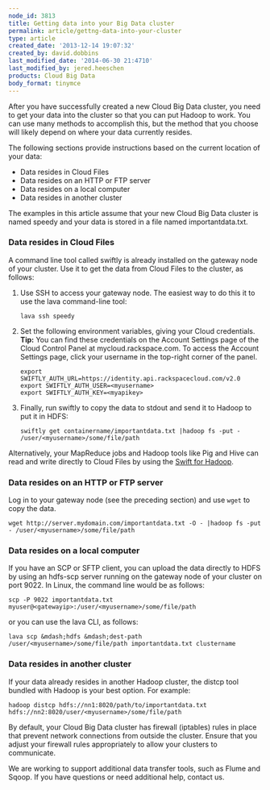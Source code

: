 ```yaml
---
node_id: 3813
title: Getting data into your Big Data cluster
permalink: article/gettng-data-into-your-cluster
type: article
created_date: '2013-12-14 19:07:32'
created_by: david.dobbins
last_modified_date: '2014-06-30 21:4710'
last_modified_by: jered.heeschen
products: Cloud Big Data
body_format: tinymce
---
```


After you have successfully created a new Cloud Big Data cluster, you
need to get your data into the cluster so that you can put Hadoop to
work. You can use many methods to accomplish this, but the method that
you choose will likely depend on where your data currently resides.

The following sections provide instructions based on the current
location of your data:

-   Data resides in Cloud Files
-   Data resides on an HTTP or FTP server
-   Data resides on a local computer
-   Data resides in another cluster

The examples in this article assume that your new Cloud Big Data cluster
is named speedy and your data is stored in a file named
importantdata.txt.

### Data resides in Cloud Files

A command line tool called swiftly is already installed on the gateway
node of your cluster. Use it to get the data from Cloud Files to the
cluster, as follows:

1.  Use SSH to access your gateway node. The easiest way to do this it
    to use the lava command-line tool:

        lava ssh speedy

2.  Set the following environment variables, giving your Cloud
    credentials. **Tip:** You can find these credentials on the Account
    Settings page of the Cloud Control Panel at mycloud.rackspace.com.
    To access the Account Settings page, click your username in the
    top-right corner of the panel.

        export SWIFTLY_AUTH_URL=https://identity.api.rackspacecloud.com/v2.0
        export SWIFTLY_AUTH_USER=<myusername>
        export SWIFTLY_AUTH_KEY=<myapikey>

3.  Finally, run swiftly to copy the data to stdout and send it to
    Hadoop to put it in HDFS:

        swiftly get containername/importantdata.txt |hadoop fs -put - /user/<myusername>/some/file/path

Alternatively, your MapReduce jobs and Hadoop tools like Pig and Hive
can read and write directly to Cloud Files by using the [Swift for
Hadoop](/knowledge_center/article/swift-filesystem-for-hadoop).

### Data resides on an HTTP or FTP server

Log in to your gateway node (see the preceding section) and use `wget`
to copy the data.

    wget http://server.mydomain.com/importantdata.txt -O - |hadoop fs -put - /user/<myusername>/some/file/path

### Data resides on a local computer

If you have an SCP or SFTP client, you can upload the data directly to
HDFS by using an hdfs-scp server running on the gateway node of your
cluster on port 9022. In Linux, the command line would be as follows:

    scp -P 9022 importantdata.txt myuser@<gatewayip>:/user/<myusername>/some/file/path

or you can use the lava CLI, as follows:

    lava scp &mdash;hdfs &mdash;dest-path /user/<myusername>/some/file/path importantdata.txt clustername

### Data resides in another cluster

If your data already resides in another Hadoop cluster, the distcp tool
bundled with Hadoop is your best option. For example:

    hadoop distcp hdfs://nn1:8020/path/to/importantdata.txt hdfs://nn2:8020/user/<myusername>/some/file/path

By default, your Cloud Big Data cluster has firewall (iptables) rules in
place that prevent network connections from outside the cluster. Ensure
that you adjust your firewall rules appropriately to allow your clusters
to communicate.

We are working to support additional data transfer tools, such as Flume
and Sqoop. If you have questions or need additional help, contact us.


